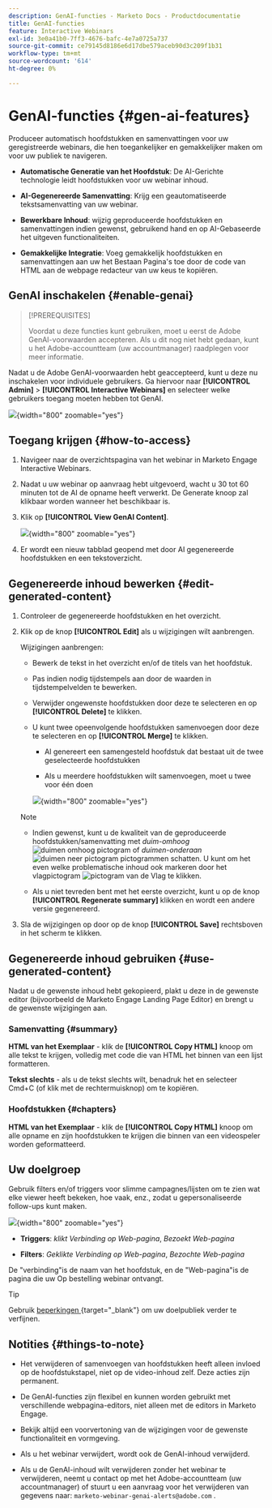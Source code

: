 ```yaml
---
description: GenAI-functies - Marketo Docs - Productdocumentatie
title: GenAI-functies
feature: Interactive Webinars
exl-id: 3e0a41b0-7ff3-4676-bafc-4e7a0725a737
source-git-commit: ce79145d8186e6d17dbe579aceb90d3c209f1b31
workflow-type: tm+mt
source-wordcount: '614'
ht-degree: 0%

---
```


# GenAI-functies {#gen-ai-features}

Produceer automatisch hoofdstukken en samenvattingen voor uw geregistreerde webinars, die hen toegankelijker en gemakkelijker maken om voor uw publiek te navigeren.

* **Automatische Generatie van het Hoofdstuk**: De AI-Gerichte technologie leidt hoofdstukken voor uw webinar inhoud.

* **AI-Gegenereerde Samenvatting**: Krijg een geautomatiseerde tekstsamenvatting van uw webinar.

* **Bewerkbare Inhoud**: wijzig geproduceerde hoofdstukken en samenvattingen indien gewenst, gebruikend hand en op AI-Gebaseerde het uitgeven functionaliteiten.

* **Gemakkelijke Integratie**: Voeg gemakkelijk hoofdstukken en samenvattingen aan uw het Bestaan Pagina&#39;s toe door de code van HTML aan de webpage redacteur van uw keus te kopiëren.

## GenAI inschakelen {#enable-genai}

>[!PREREQUISITES]
>
>Voordat u deze functies kunt gebruiken, moet u eerst de Adobe GenAI-voorwaarden accepteren. Als u dit nog niet hebt gedaan, kunt u het Adobe-accountteam (uw accountmanager) raadplegen voor meer informatie.

Nadat u de Adobe GenAI-voorwaarden hebt geaccepteerd, kunt u deze nu inschakelen voor individuele gebruikers. Ga hiervoor naar **[!UICONTROL Admin]** > **[!UICONTROL Interactive Webinars]** en selecteer welke gebruikers toegang moeten hebben tot GenAI.

![](assets/gen-ai-features-1.png){width="800" zoomable="yes"}

## Toegang krijgen {#how-to-access}

1. Navigeer naar de overzichtspagina van het webinar in Marketo Engage Interactive Webinars.

1. Nadat u uw webinar op aanvraag hebt uitgevoerd, wacht u 30 tot 60 minuten tot de AI de opname heeft verwerkt. De Generate knoop zal klikbaar worden wanneer het beschikbaar is.

1. Klik op **[!UICONTROL View GenAI Content]**.

   ![](assets/gen-ai-features-2.png){width="800" zoomable="yes"}

1. Er wordt een nieuw tabblad geopend met door AI gegenereerde hoofdstukken en een tekstoverzicht.

## Gegenereerde inhoud bewerken {#edit-generated-content}

1. Controleer de gegenereerde hoofdstukken en het overzicht.

1. Klik op de knop **[!UICONTROL Edit]** als u wijzigingen wilt aanbrengen.

   Wijzigingen aanbrengen:

   * Bewerk de tekst in het overzicht en/of de titels van het hoofdstuk.

   * Pas indien nodig tijdstempels aan door de waarden in tijdstempelvelden te bewerken.

   * Verwijder ongewenste hoofdstukken door deze te selecteren en op **[!UICONTROL Delete]** te klikken.

   * U kunt twee opeenvolgende hoofdstukken samenvoegen door deze te selecteren en op **[!UICONTROL Merge]** te klikken.

      * AI genereert een samengesteld hoofdstuk dat bestaat uit de twee geselecteerde hoofdstukken

      * Als u meerdere hoofdstukken wilt samenvoegen, moet u twee voor één doen

     ![](assets/gen-ai-features-3.png){width="800" zoomable="yes"}

   >[!NOTE]
   >
   >* Indien gewenst, kunt u de kwaliteit van de geproduceerde hoofdstukken/samenvatting met _duim-omhoog_ ![ duimen omhoog pictogram ](assets/icon-thumbs-up.png) of _duimen-onderaan_ ![ duimen neer pictogram ](assets/icon-thumbs-down.png) pictogrammen schatten. U kunt om het even welke problematische inhoud ook markeren door het vlagpictogram ![ pictogram van de Vlag ](assets/icon-flag.png) te klikken.
   >
   >* Als u niet tevreden bent met het eerste overzicht, kunt u op de knop **[!UICONTROL Regenerate summary]** klikken en wordt een andere versie gegenereerd.

1. Sla de wijzigingen op door op de knop **[!UICONTROL Save]** rechtsboven in het scherm te klikken.

## Gegenereerde inhoud gebruiken {#use-generated-content}

Nadat u de gewenste inhoud hebt gekopieerd, plakt u deze in de gewenste editor (bijvoorbeeld de Marketo Engage Landing Page Editor) en brengt u de gewenste wijzigingen aan.

### Samenvatting {#summary}

**HTML van het Exemplaar** - klik de **[!UICONTROL Copy HTML]** knoop om alle tekst te krijgen, volledig met code die van HTML het binnen van een lijst formatteren.

**Tekst slechts** - als u de tekst slechts wilt, benadruk het en selecteer Cmd+C (of klik met de rechtermuisknop) om te kopiëren.

### Hoofdstukken {#chapters}

**HTML van het Exemplaar** - klik de **[!UICONTROL Copy HTML]** knoop om alle opname en zijn hoofdstukken te krijgen die binnen van een videospeler worden geformatteerd.

## Uw doelgroep

Gebruik filters en/of triggers voor slimme campagnes/lijsten om te zien wat elke viewer heeft bekeken, hoe vaak, enz., zodat u gepersonaliseerde follow-ups kunt maken.

![](assets/gen-ai-features-4.png){width="800" zoomable="yes"}

* **Triggers**: _klikt Verbinding op Web-pagina_, _Bezoekt Web-pagina_

* **Filters**: _Geklikte Verbinding op Web-pagina_, _Bezochte Web-pagina_

De &quot;verbinding&quot;is de naam van het hoofdstuk, en de &quot;Web-pagina&quot;is de pagina die uw Op bestelling webinar ontvangt.

>[!TIP]
>
>Gebruik [ beperkingen ](/help/marketo/product-docs/core-marketo-concepts/smart-lists-and-static-lists/using-smart-lists/add-a-constraint-to-a-smart-list-filter.md){target="_blank"} om uw doelpubliek verder te verfijnen.

## Notities {#things-to-note}

* Het verwijderen of samenvoegen van hoofdstukken heeft alleen invloed op de hoofdstukstapel, niet op de video-inhoud zelf. Deze acties zijn permanent.

* De GenAI-functies zijn flexibel en kunnen worden gebruikt met verschillende webpagina-editors, niet alleen met de editors in Marketo Engage.

* Bekijk altijd een voorvertoning van de wijzigingen voor de gewenste functionaliteit en vormgeving.

* Als u het webinar verwijdert, wordt ook de GenAI-inhoud verwijderd.

* Als u de GenAI-inhoud wilt verwijderen zonder het webinar te verwijderen, neemt u contact op met het Adobe-accountteam (uw accountmanager) of stuurt u een aanvraag voor het verwijderen van gegevens naar: `marketo-webinar-genai-alerts@adobe.com` .
